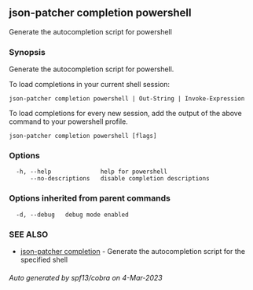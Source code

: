 ## json-patcher completion powershell

Generate the autocompletion script for powershell

### Synopsis

Generate the autocompletion script for powershell.

To load completions in your current shell session:

	json-patcher completion powershell | Out-String | Invoke-Expression

To load completions for every new session, add the output of the above command
to your powershell profile.


```
json-patcher completion powershell [flags]
```

### Options

```
  -h, --help              help for powershell
      --no-descriptions   disable completion descriptions
```

### Options inherited from parent commands

```
  -d, --debug   debug mode enabled
```

### SEE ALSO

* [json-patcher completion](json-patcher_completion.md)	 - Generate the autocompletion script for the specified shell

###### Auto generated by spf13/cobra on 4-Mar-2023
